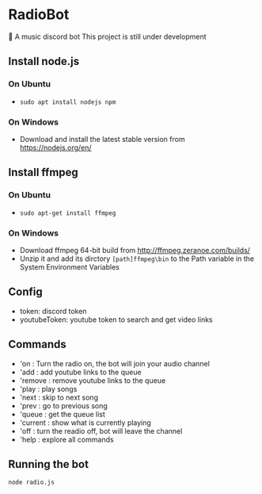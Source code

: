 # RadioBot

🤖 A music discord bot
This project is still under development

## Install node.js
### On Ubuntu
- `sudo apt install nodejs npm`
### On Windows
- Download and install the latest stable version from https://nodejs.org/en/
## Install ffmpeg
### On Ubuntu
- `sudo apt-get install ffmpeg`
### On Windows
- Download ffmpeg 64-bit build from http://ffmpeg.zeranoe.com/builds/
- Unzip it and add its dirctory `[path]ffmpeg\bin` to the Path variable in the System Environment Variables
## Config
* token: discord token
* youtubeToken: youtube token to search and get video links
## Commands
* 'on : Turn the radio on, the bot will join your audio channel
* 'add : add youtube links to the queue
* 'remove : remove youtube links to the queue
* 'play : play songs
* 'next : skip to next song
* 'prev : go to previous song
* 'queue : get the queue list
* 'current : show what is currently playing
* 'off : turn the readio off, bot will leave the channel
* 'help : explore all commands
## Running the bot
`node radio.js`
